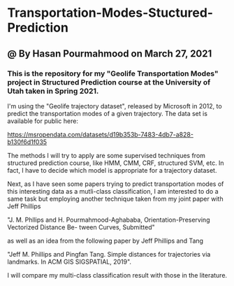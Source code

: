 # Transportation-Modes-Stuctured-Prediction

## @ By Hasan Pourmahmood on March 27, 2021

### This is the repository for my "Geolife Transportation Modes" project in Structured Prediction course at the University of Utah taken in Spring 2021.

I'm using the "Geolife trajectory dataset", released by Microsoft in 2012, to predict the transportation modes of a given trajectory. The data set is available for public here:

https://msropendata.com/datasets/d19b353b-7483-4db7-a828-b130f6d1f035

The methods I will try to apply are some supervised techniques from structured prediction course, like HMM, CMM, CRF, structured SVM, etc. In fact, I have to decide which model is appropriate for a trajectory dataset. 

Next, as I have seen some papers trying to predict transportation modes of this interesting data as a mutli-class classification, I am interested to do a same task but employing another technique taken from my joint paper with Jeff Phillips 

"J. M. Phllips and H. Pourmahmood-Aghababa, Orientation-Preserving Vectorized Distance Be- tween Curves, Submitted"

as well as an idea from the following paper by Jeff Phillips and Tang

"Jeff M. Phillips and Pingfan Tang. Simple distances for trajectories via landmarks. In ACM GIS SIGSPATIAL, 2019".

I will compare my multi-class classification result with those in the literature. 
